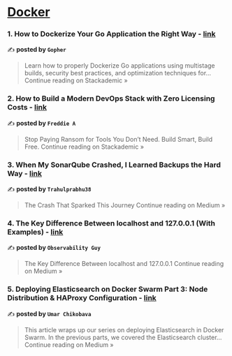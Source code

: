 
<h1><a href=https://medium.com/tag/docker/recommended target="_blank" rel="noopener noreferrer">Docker</a></h1>
<h3>1. How to Dockerize Your Go Application the Right Way - <a href="https://blog.stackademic.com/how-to-dockerize-your-go-application-the-right-way-e3c3f4b5cae7?source=rss------docker-5" target="_blank" rel="noopener noreferrer">link</a></h3>

✍️ **posted by `Gopher`**

<blockquote>Learn how to properly Dockerize Go applications using multistage builds, security best practices, and optimization techniques for…
Continue reading on Stackademic »</blockquote>

<h3>2. How to Build a Modern DevOps Stack with Zero Licensing Costs - <a href="https://blog.stackademic.com/how-to-build-a-modern-devops-stack-with-zero-licensing-costs-2d04fb0c2ac2?source=rss------docker-5" target="_blank" rel="noopener noreferrer">link</a></h3>

✍️ **posted by `Freddie A`**

<blockquote>Stop Paying Ransom for Tools You Don’t Need. Build Smart, Build Free.
Continue reading on Stackademic »</blockquote>

<h3>3.  When My SonarQube Crashed, I Learned Backups the Hard Way - <a href="https://medium.com/@trahulprabhu38/when-my-sonarqube-crashed-i-learned-backups-the-hard-way-9c42caed9aeb?source=rss------docker-5" target="_blank" rel="noopener noreferrer">link</a></h3>

✍️ **posted by `Trahulprabhu38`**

<blockquote>The Crash That Sparked This Journey
Continue reading on Medium »</blockquote>

<h3>4. The Key Difference Between localhost and 127.0.0.1 (With Examples) - <a href="https://observabilityguy.medium.com/the-key-difference-between-localhost-and-127-0-0-1-with-examples-ffb0dec64173?source=rss------docker-5" target="_blank" rel="noopener noreferrer">link</a></h3>

✍️ **posted by `Observability Guy`**

<blockquote>The Key Difference Between localhost and 127.0.0.1
Continue reading on Medium »</blockquote>

<h3>5. Deploying Elasticsearch on Docker Swarm Part 3: Node Distribution & HAProxy Configuration - <a href="https://medium.com/@umar.chikobava/deploying-elasticsearch-on-docker-swarm-part-3-node-distribution-haproxy-configuration-4b99fb766b36?source=rss------docker-5" target="_blank" rel="noopener noreferrer">link</a></h3>

✍️ **posted by `Umar Chikobava`**

<blockquote>This article wraps up our series on deploying Elasticsearch in Docker Swarm. In the previous parts, we covered the Elasticsearch cluster…
Continue reading on Medium »</blockquote>

